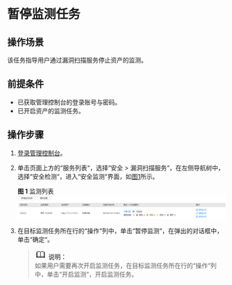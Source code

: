 # 暂停监测任务<a name="vss_01_0105"></a>

## 操作场景<a name="section12950143635119"></a>

该任务指导用户通过漏洞扫描服务停止资产的监测。

## 前提条件<a name="section523854112511"></a>

-   已获取管理控制台的登录账号与密码。
-   已开启资产的监测任务。

## 操作步骤<a name="section17281184514518"></a>

1.  [登录管理控制台](https://console.huaweicloud.com/)。
2.  单击页面上方的“服务列表“，选择“安全  \>  漏洞扫描服务“，在左侧导航树中，选择“安全检测“，进入“安全监测“界面，如[图1](#vss_01_0079_fig15318816618)所示。

    **图 1**  监测列表<a name="vss_01_0079_fig15318816618"></a>  
    ![](figures/监测列表.png "监测列表")

3.  在目标监测任务所在行的“操作“列中，单击“暂停监测“，在弹出的对话框中，单击“确定“。

    >![](public_sys-resources/icon-note.gif) **说明：**   
    >如果用户需要再次开启监测任务，在目标监测任务所在行的“操作“列中，单击“开启监测“，开启监测任务。  



